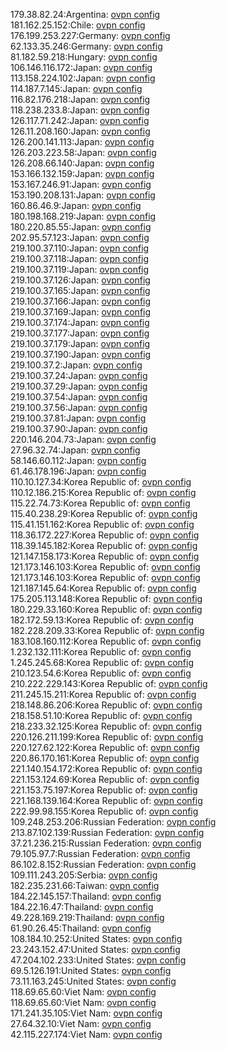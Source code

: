 179.38.82.24:Argentina: [ovpn config](vpn/179_38_82_24.ovpn)  
181.162.25.152:Chile: [ovpn config](vpn/181_162_25_152.ovpn)  
176.199.253.227:Germany: [ovpn config](vpn/176_199_253_227.ovpn)  
62.133.35.246:Germany: [ovpn config](vpn/62_133_35_246.ovpn)  
81.182.59.218:Hungary: [ovpn config](vpn/81_182_59_218.ovpn)  
106.146.116.172:Japan: [ovpn config](vpn/106_146_116_172.ovpn)  
113.158.224.102:Japan: [ovpn config](vpn/113_158_224_102.ovpn)  
114.187.7.145:Japan: [ovpn config](vpn/114_187_7_145.ovpn)  
116.82.176.218:Japan: [ovpn config](vpn/116_82_176_218.ovpn)  
118.238.233.8:Japan: [ovpn config](vpn/118_238_233_8.ovpn)  
126.117.71.242:Japan: [ovpn config](vpn/126_117_71_242.ovpn)  
126.11.208.160:Japan: [ovpn config](vpn/126_11_208_160.ovpn)  
126.200.141.113:Japan: [ovpn config](vpn/126_200_141_113.ovpn)  
126.203.223.58:Japan: [ovpn config](vpn/126_203_223_58.ovpn)  
126.208.66.140:Japan: [ovpn config](vpn/126_208_66_140.ovpn)  
153.166.132.159:Japan: [ovpn config](vpn/153_166_132_159.ovpn)  
153.167.246.91:Japan: [ovpn config](vpn/153_167_246_91.ovpn)  
153.190.208.131:Japan: [ovpn config](vpn/153_190_208_131.ovpn)  
160.86.46.9:Japan: [ovpn config](vpn/160_86_46_9.ovpn)  
180.198.168.219:Japan: [ovpn config](vpn/180_198_168_219.ovpn)  
180.220.85.55:Japan: [ovpn config](vpn/180_220_85_55.ovpn)  
202.95.57.123:Japan: [ovpn config](vpn/202_95_57_123.ovpn)  
219.100.37.110:Japan: [ovpn config](vpn/219_100_37_110.ovpn)  
219.100.37.118:Japan: [ovpn config](vpn/219_100_37_118.ovpn)  
219.100.37.119:Japan: [ovpn config](vpn/219_100_37_119.ovpn)  
219.100.37.126:Japan: [ovpn config](vpn/219_100_37_126.ovpn)  
219.100.37.165:Japan: [ovpn config](vpn/219_100_37_165.ovpn)  
219.100.37.166:Japan: [ovpn config](vpn/219_100_37_166.ovpn)  
219.100.37.169:Japan: [ovpn config](vpn/219_100_37_169.ovpn)  
219.100.37.174:Japan: [ovpn config](vpn/219_100_37_174.ovpn)  
219.100.37.177:Japan: [ovpn config](vpn/219_100_37_177.ovpn)  
219.100.37.179:Japan: [ovpn config](vpn/219_100_37_179.ovpn)  
219.100.37.190:Japan: [ovpn config](vpn/219_100_37_190.ovpn)  
219.100.37.2:Japan: [ovpn config](vpn/219_100_37_2.ovpn)  
219.100.37.24:Japan: [ovpn config](vpn/219_100_37_24.ovpn)  
219.100.37.29:Japan: [ovpn config](vpn/219_100_37_29.ovpn)  
219.100.37.54:Japan: [ovpn config](vpn/219_100_37_54.ovpn)  
219.100.37.56:Japan: [ovpn config](vpn/219_100_37_56.ovpn)  
219.100.37.81:Japan: [ovpn config](vpn/219_100_37_81.ovpn)  
219.100.37.90:Japan: [ovpn config](vpn/219_100_37_90.ovpn)  
220.146.204.73:Japan: [ovpn config](vpn/220_146_204_73.ovpn)  
27.96.32.74:Japan: [ovpn config](vpn/27_96_32_74.ovpn)  
58.146.60.112:Japan: [ovpn config](vpn/58_146_60_112.ovpn)  
61.46.178.196:Japan: [ovpn config](vpn/61_46_178_196.ovpn)  
110.10.127.34:Korea Republic of: [ovpn config](vpn/110_10_127_34.ovpn)  
110.12.186.215:Korea Republic of: [ovpn config](vpn/110_12_186_215.ovpn)  
115.22.74.73:Korea Republic of: [ovpn config](vpn/115_22_74_73.ovpn)  
115.40.238.29:Korea Republic of: [ovpn config](vpn/115_40_238_29.ovpn)  
115.41.151.162:Korea Republic of: [ovpn config](vpn/115_41_151_162.ovpn)  
118.36.172.227:Korea Republic of: [ovpn config](vpn/118_36_172_227.ovpn)  
118.39.145.182:Korea Republic of: [ovpn config](vpn/118_39_145_182.ovpn)  
121.147.158.173:Korea Republic of: [ovpn config](vpn/121_147_158_173.ovpn)  
121.173.146.103:Korea Republic of: [ovpn config](vpn/121_173_146_103.ovpn)  
121.173.146.103:Korea Republic of: [ovpn config](vpn/121_173_146_103.ovpn)  
121.187.145.64:Korea Republic of: [ovpn config](vpn/121_187_145_64.ovpn)  
175.205.113.148:Korea Republic of: [ovpn config](vpn/175_205_113_148.ovpn)  
180.229.33.160:Korea Republic of: [ovpn config](vpn/180_229_33_160.ovpn)  
182.172.59.13:Korea Republic of: [ovpn config](vpn/182_172_59_13.ovpn)  
182.228.209.33:Korea Republic of: [ovpn config](vpn/182_228_209_33.ovpn)  
183.108.160.112:Korea Republic of: [ovpn config](vpn/183_108_160_112.ovpn)  
1.232.132.111:Korea Republic of: [ovpn config](vpn/1_232_132_111.ovpn)  
1.245.245.68:Korea Republic of: [ovpn config](vpn/1_245_245_68.ovpn)  
210.123.54.6:Korea Republic of: [ovpn config](vpn/210_123_54_6.ovpn)  
210.222.229.143:Korea Republic of: [ovpn config](vpn/210_222_229_143.ovpn)  
211.245.15.211:Korea Republic of: [ovpn config](vpn/211_245_15_211.ovpn)  
218.148.86.206:Korea Republic of: [ovpn config](vpn/218_148_86_206.ovpn)  
218.158.51.10:Korea Republic of: [ovpn config](vpn/218_158_51_10.ovpn)  
218.233.32.125:Korea Republic of: [ovpn config](vpn/218_233_32_125.ovpn)  
220.126.211.199:Korea Republic of: [ovpn config](vpn/220_126_211_199.ovpn)  
220.127.62.122:Korea Republic of: [ovpn config](vpn/220_127_62_122.ovpn)  
220.86.170.161:Korea Republic of: [ovpn config](vpn/220_86_170_161.ovpn)  
221.140.154.172:Korea Republic of: [ovpn config](vpn/221_140_154_172.ovpn)  
221.153.124.69:Korea Republic of: [ovpn config](vpn/221_153_124_69.ovpn)  
221.153.75.197:Korea Republic of: [ovpn config](vpn/221_153_75_197.ovpn)  
221.168.139.164:Korea Republic of: [ovpn config](vpn/221_168_139_164.ovpn)  
222.99.98.155:Korea Republic of: [ovpn config](vpn/222_99_98_155.ovpn)  
109.248.253.206:Russian Federation: [ovpn config](vpn/109_248_253_206.ovpn)  
213.87.102.139:Russian Federation: [ovpn config](vpn/213_87_102_139.ovpn)  
37.21.236.215:Russian Federation: [ovpn config](vpn/37_21_236_215.ovpn)  
79.105.97.7:Russian Federation: [ovpn config](vpn/79_105_97_7.ovpn)  
86.102.8.152:Russian Federation: [ovpn config](vpn/86_102_8_152.ovpn)  
109.111.243.205:Serbia: [ovpn config](vpn/109_111_243_205.ovpn)  
182.235.231.66:Taiwan: [ovpn config](vpn/182_235_231_66.ovpn)  
184.22.145.157:Thailand: [ovpn config](vpn/184_22_145_157.ovpn)  
184.22.16.47:Thailand: [ovpn config](vpn/184_22_16_47.ovpn)  
49.228.169.219:Thailand: [ovpn config](vpn/49_228_169_219.ovpn)  
61.90.26.45:Thailand: [ovpn config](vpn/61_90_26_45.ovpn)  
108.184.10.252:United States: [ovpn config](vpn/108_184_10_252.ovpn)  
23.243.152.47:United States: [ovpn config](vpn/23_243_152_47.ovpn)  
47.204.102.233:United States: [ovpn config](vpn/47_204_102_233.ovpn)  
69.5.126.191:United States: [ovpn config](vpn/69_5_126_191.ovpn)  
73.11.163.245:United States: [ovpn config](vpn/73_11_163_245.ovpn)  
118.69.65.60:Viet Nam: [ovpn config](vpn/118_69_65_60.ovpn)  
118.69.65.60:Viet Nam: [ovpn config](vpn/118_69_65_60.ovpn)  
171.241.35.105:Viet Nam: [ovpn config](vpn/171_241_35_105.ovpn)  
27.64.32.10:Viet Nam: [ovpn config](vpn/27_64_32_10.ovpn)  
42.115.227.174:Viet Nam: [ovpn config](vpn/42_115_227_174.ovpn)  
